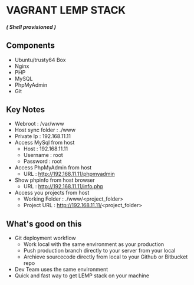 # VAGRANT LEMP STACK
##### ( Shell provisioned  )

## Components
  * Ubuntu/trusty64  Box
  * Nginx
  * PHP
  * MySQL
  * PhpMyAdmin
  * Git

## Key Notes
  * Webroot : /var/www
  * Host sync folder : ./www
  * Private Ip : 192.168.11.11
  * Access MySql from host
    * Host : 192.168.11.11
    * Username : root
    * Password : root
  * Access PhpMyAdmin from host
    * URL : http://192.168.11.11/phpmyadmin
  * Show phpinfo from host browser
    * URL : http://192.168.11.11/info.php
  * Access you projects from host
    * Working Folder : ./www/<project_folder>
    * Project URL : http://192.168.11.11/<project_folder>


## What's good on this
  * Git deployment workflow
    * Work local  with the same environment as your production
    * Push production branch directly to your server from your local
    * Archieve sourcecode directly from local to your Github or Bitbucket repo
  * Dev Team uses the same environment
  * Quick and fast way to get LEMP stack on your machine

